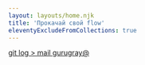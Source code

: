 ```yaml
---
layout: layouts/home.njk
title: 'Прокачай свой flow'
eleventyExcludeFromCollections: true
---
```


<div class="bage"><a href="mailto:gurugray@yandex.ru?subject=git-log">git log &gt; mail <span class="profile">gurugray@</span></a></div>
